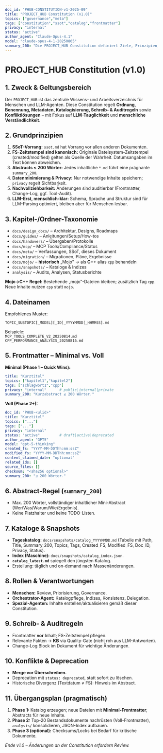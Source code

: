 ```yaml
---
doc_id: "PHUB-CONSTITUTION-v1-2025-09"
title: "PROJECT_HUB Constitution (v1.0)"
topics: ["governance","meta"]
tags: ["constitution","ssot","catalog","frontmatter"]
privacy: "internal"
status: "active"
author_agent: "Claude-Opus-4.1"
model: "claude-opus-4-1-20250805"
summary_200: "Die PROJECT_HUB Constitution definiert Ziele, Prinzipien, Struktur, Metadaten-Standards, Katalog-/Snapshot-Pflege, Schreib-/Auditregeln und Konfliktlösungen. Sie macht FS-Zeitstempel kanonisch, verlangt kurze 200-Wort-Abstracts pro Dokument, etabliert eine klare Kapitel-/Ordner-Taxonomie und erlaubt einen pragmatischen, zweistufigen Übergang (Minimal-Frontmatter → Voll-Frontmatter). Historische „Mojo"-Inhalte werden als C++ alias cpp behandelt. Ziel ist eine LLM-geeignete Ordnung, die Menschen intuitiv verstehen."
---
```


# PROJECT_HUB Constitution (v1.0)

## 1. Zweck & Geltungsbereich
Der `PROJECT_HUB` ist das zentrale Wissens- und Arbeitsverzeichnis für Menschen und LLM-Agenten. Diese Constitution regelt **Ordnung, Benennung, Metadaten, Katalogisierung, Schreib- & Auditregeln** sowie **Konfliktlösungen** – mit Fokus auf **LLM-Tauglichkeit** und **menschliche Verständlichkeit**.

## 2. Grundprinzipien
1. **SSoT-Vorrang:** `ssot.md` hat Vorrang vor allen anderen Dokumenten.
2. **FS-Zeitstempel sind kanonisch:** Originale Dateisystem-Zeitstempel (created/modified) gelten als Quelle der Wahrheit. Datumsangaben im Text können abweichen.
3. **Abstracts ≤ 200 Wörter:** Jedes inhaltliche `*.md` führt eine prägnante `summary_200`.
4. **Datenminimierung & Privacy:** Nur notwendige Inhalte speichern; `privacy` regelt Sichtbarkeit.
5. **Nachvollziehbarkeit:** Änderungen sind auditierbar (Frontmatter, Change-Log, ggf. Tool-Audit).
6. **LLM-Erst, menschlich-klar:** Schema, Sprache und Struktur sind für LLM-Parsing optimiert, bleiben aber für Menschen lesbar.

## 3. Kapitel-/Ordner-Taxonomie
- `docs/design_docs/` – Architektur, Designs, Roadmaps  
- `docs/guides/` – Anleitungen/Setup/How-tos  
- `docs/handovers/` – Übergaben/Protokolle  
- `docs/mcp/` – MCP Tools/Compliance/Status  
- `docs/meta/` – Verfassungen, SSoT, dieses Dokument  
- `docs/migration/` – Migrationen, Pläne, Ergebnisse  
- `docs/mojo/` – **historisch** „Mojo" → als **C++** alias `cpp` behandeln  
- `docs/snapshots/` – Kataloge & Indizes  
- `analysis/` – Audits, Analysen, Statusberichte

**Mojo→C++ Regel:** Bestehende „mojo"-Dateien bleiben; zusätzlich Tag `cpp`. Neue Inhalte nutzen `cpp` statt `mojo`.

## 4. Dateinamen
Empfohlenes Muster:
```
TOPIC_SUBTOPIC[_MODEL][_ID]_YYYYMMDD[_HHMMSS].md
```
Beispiele:  
`MCP_TOOLS_COMPLETE_V2_20250814.md`  
`CPP_PERFORMANCE_ANALYSIS_20250816.md`

## 5. Frontmatter – Minimal vs. Voll
**Minimal (Phase 1 – Quick Wins):**
```yaml
title: "Kurztitel"
topics: ["kapitel1","kapitel2"]
tags: ["schlagwort1","cpp"]
privacy: "internal"      # public|internal|private
summary_200: "Kurzabstract ≤ 200 Wörter."
```

**Voll (Phase 2+):**
```yaml
doc_id: "PHUB-<ulid>"
title: "Kurztitel"
topics: ["..."]
tags: ["..."]
privacy: "internal"
status: "active"         # draft|active|deprecated
author_agent: "GPT5"
model: "gpt-5-thinking"
created_fs: "YYYY-MM-DDThh:mm:ssZ"
modified_fs: "YYYY-MM-DDThh:mm:ssZ"
content_claimed_date: "optional"
related_ids: []
source_files: []
checksum: "<sha256 optional>"
summary_200: "≤ 200 Wörter."
```

## 6. Abstract-Regel (`summary_200`)
* Max. 200 Wörter, vollständiger inhaltlicher Mini-Abstract (Wer/Was/Warum/Wie/Ergebnis).
* Keine Platzhalter und keine TODO-Listen.

## 7. Kataloge & Snapshots
* **Tageskatalog:** `docs/snapshots/catalog_YYYYMMDD.md` (Tabelle mit Path, Title, Summary_200, Topics, Tags, Created_FS, Modified_FS, Doc_ID, Privacy, Status).
* **Index (Maschine):** `docs/snapshots/catalog_index.json`.
* **`catalog_latest.md`** spiegelt den jüngsten Katalog.
* Erstellung: täglich und on-demand nach Massenänderungen.

## 8. Rollen & Verantwortungen
* **Menschen:** Review, Priorisierung, Governance.
* **Orchestrator-Agent:** Katalogpflege, Indizes, Konsistenz, Delegation.
* **Spezial-Agenten:** Inhalte erstellen/aktualisieren gemäß dieser Constitution.

## 9. Schreib- & Auditregeln
* Frontmatter **vor** Inhalt; FS-Zeitstempel pflegen.
* Relevante Fakten → **KB** via Quality-Gate (nicht roh aus LLM-Antworten).
* Change-Log Block im Dokument für wichtige Änderungen.

## 10. Konflikte & Deprecation
* **Merge vor Überschreiben.**
* Deprecation mit `status: deprecated`, statt sofort zu löschen.
* Historische Divergenz (Textdatum ≠ FS): Hinweis im Abstract.

## 11. Übergangsplan (pragmatisch)
1. **Phase 1:** Katalog erzeugen; neue Dateien mit **Minimal-Frontmatter**; Abstracts für neue Inhalte.
2. **Phase 2:** Top-20 Bestandsdokumente nachrüsten (Voll-Frontmatter), `analysis/` konsolidieren, JSON-Index aufbauen.
3. **Phase 3 (optional):** Checksums/Locks bei Bedarf für kritische Dokumente.

*Ende v1.0 – Änderungen an der Constitution erfordern Review.*